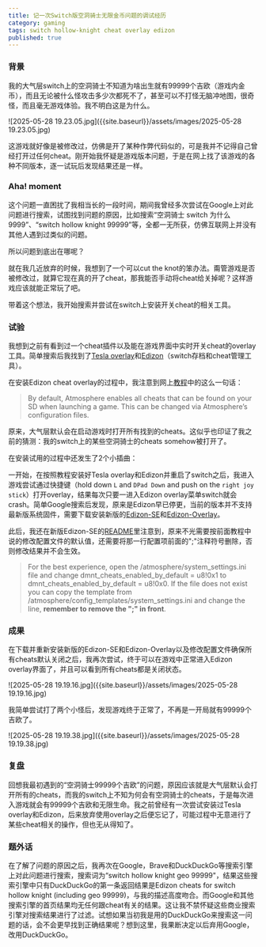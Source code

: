 ```yaml
---
title: 记一次Switch版空洞骑士无限金币问题的调试经历
category: gaming
tags: switch hollow-knight cheat overlay edizon
published: true
---
```


### 背景

我的大气层switch上的空洞骑士不知道为啥出生就有99999个吉欧（游戏内金币），而且无论被什么怪攻击多少次都死不了，甚至可以不打怪无脑冲地图，很奇怪，而且毫无游戏体验。我不明白这是为什么。

![2025-05-28 19.23.05.jpg]({{site.baseurl}}/assets/images/2025-05-28 19.23.05.jpg)

这游戏就好像是被修改过，仿佛是开了某种作弊代码似的，可是我并不记得自己曾经打开过任何cheat。刚开始我怀疑是游戏版本问题，于是在网上找了该游戏的各种不同版本，逐一试玩后发现结果还是一样。

### Aha! moment

这个问题一直困扰了我相当长的一段时间，期间我曾经多次尝试在Google上对此问题进行搜索，试图找到问题的原因，比如搜索“空洞骑士 switch 为什么 9999”、“switch hollow knight 99999”等，全都一无所获，仿佛互联网上并没有其他人遇到过类似的问题。

所以问题到底出在哪呢？

就在我几近放弃的时候，我想到了一个可以cut the knot的笨办法。甭管游戏是否被修改过，就算它现在真的开了cheat，那我能否手动将cheat给关掉呢？这样游戏应该就能正常玩了吧。

带着这个想法，我开始搜索并尝试在switch上安装开关cheat的相关工具。

### 试验

我想到之前有看到过一个cheat插件以及能在游戏界面中实时开关cheat的overlay工具。简单搜索后我找到了[Tesla overlay](https://gbatemp.net/threads/tesla-the-nintendo-switch-overlay-menu.557362/)和[Edizon](https://github.com/WerWolv/EdiZon)（switch存档和cheat管理工具）。

在安装Edizon cheat overlay的过程中，我注意到网上[教程](https://www.cfwaifu.com/edizon-cheats/)中的这么一句话：

> By default, Atmosphere enables all cheats that can be found on your SD when launching a game. This can be changed via Atmosphere’s configuration files.

原来，大气层默认会在启动游戏时打开所有找到的cheats。这似乎也印证了我之前的猜测：我的switch上的某些空洞骑士的cheats somehow被打开了。

在安装试用的过程中还发生了2个小插曲：

一开始，在按照教程安装好Tesla overlay和Edizon并重启了switch之后，我进入游戏尝试通过快捷键（hold down `L` and `DPad Down` and push on the `right joy stick`）打开overlay，结果每次只要一进入Edizon overlay菜单switch就会crash。简单Google搜索后发现，原来是Edizon早已停更，当前的版本并不支持最新版系统固件，需要下载安装新版的[Edizon-SE](https://github.com/tomvita/EdiZon-SE)和[Edizon-Overlay](https://github.com/proferabg/EdiZon-Overlay)。

此后，我还在新版Edizon-SE的[README](https://github.com/tomvita/EdiZon-SE?tab=readme-ov-file#how-to-install)里注意到，原来不光需要按前面教程中说的修改配置文件的默认值，还需要将那一行配置项前面的";"注释符号删除，否则修改结果并不会生效。

> For the best experience, open the /atmosphere/system_settings.ini file and change dmnt_cheats_enabled_by_default = u8!0x1 to dmnt_cheats_enabled_by_default = u8!0x0. If the file does not exist you can copy the template from /atmosphere/config_templates/system_settings.ini and change the line, **remember to remove the ";" in front**.

### 成果

在下载并重新安装新版的Edizon-SE和Edizon-Overlay以及修改配置文件确保所有cheats默认关闭之后，我再次尝试，终于可以在游戏中正常进入Edizon overlay界面了，并且可以看到所有cheats都是关闭状态。

![2025-05-28 19.19.16.jpg]({{site.baseurl}}/assets/images/2025-05-28 19.19.16.jpg)

我简单尝试打了两个小怪后，发现游戏终于正常了，不再是一开局就有99999个吉欧了。

![2025-05-28 19.19.38.jpg]({{site.baseurl}}/assets/images/2025-05-28 19.19.38.jpg)

### 复盘

回想我最初遇到的“空洞骑士99999个吉欧”的问题，原因应该就是大气层默认会打开所有的cheats，而我的switch上不知为何会有空洞骑士的cheats，于是每次进入游戏就会有99999个吉欧和无限生命。我之前曾经有一次尝试安装过Tesla overlay和Edizon，后来放弃使用overlay之后便忘记了，可能过程中无意进行了某些cheat相关的操作，但也无从得知了。

### 题外话

在了解了问题的原因之后，我再次在Google，Brave和DuckDuckGo等搜索引擎上对此问题进行搜索，搜索词为“switch hollow knight geo 99999"，结果这些搜索引擎中只有DuckDuckGo的第一条返回结果是Edizon cheats for switch hollow knight (including geo 99999)，与我的描述高度吻合。而Google和其他搜索引擎的首页结果均无任何跟cheat有关的结果。这让我不禁怀疑这些商业搜索引擎对搜索结果进行了过滤。试想如果当初我是用的DuckDuckGo来搜索这一问题的话，会不会更早找到正确结果呢？想到这里，我果断决定以后弃用Google，改用DuckDuckGo。
